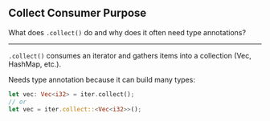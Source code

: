 ## Collect Consumer Purpose

What does `.collect()` do and why does it often need type annotations?

---

`.collect()` consumes an iterator and gathers items into a collection (Vec, HashMap, etc.).

Needs type annotation because it can build many types:
```rust
let vec: Vec<i32> = iter.collect();
// or
let vec = iter.collect::<Vec<i32>>();
```

